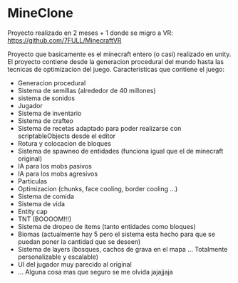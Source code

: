 # MineClone
Proyecto realizado en 2 meses + 1 donde se migro a VR: https://github.com/7FULL/MinecraftVR

Proyecto que basicamente es el minecraft entero (o casi) realizado en unity. El proyecto contiene desde la generacion procedural del mundo hasta las tecnicas de optimizacion del juego.
Caracteristicas que contiene el juego:
- Generacion procedural
- Sistema de semillas (alrededor de 40 millones)
- sistema de sonidos
- Jugador
- Sistema de inventario
- Sistema de crafteo
- Sistema de recetas adaptado para poder realizarse con scriptableObjects desde el editor
- Rotura y colocacion de bloques
- Sistema de spawneo de entidades (funciona igual que el de minecraft original)
- IA para los mobs pasivos
- IA para los mobs agresivos
- Particulas
- Optimizacion (chunks, face cooling, border cooling ...)
- Sistema de comida
- Sistema de vida
- Entity cap
- TNT (BOOOOM!!!)
- Sistema de dropeo de items (tanto entidades como bloques)
- Biomas (actualmente hay 5 pero el sistema esta hecho para que se puedan poner la cantidad que se deseen)
- Sistema de layers (bosques, cachos de grava en el mapa ... Totalmente personalizable y escalable)
- UI del jugador muy parecido al original
- ... Alguna cosa mas que seguro se me olvida jajajjaja
